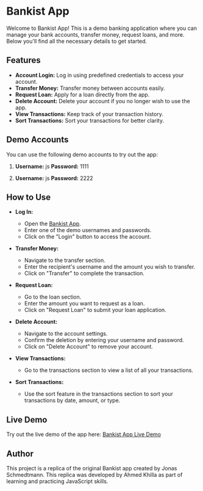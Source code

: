 # Bankist App

Welcome to Bankist App! This is a demo banking application where you can manage your bank accounts, transfer money, request loans, and more. Below you'll find all the necessary details to get started.


## Features

-   **Account Login:** Log in using predefined credentials to access your account.
-   **Transfer Money:** Transfer money between accounts easily.
-   **Request Loan:** Apply for a loan directly from the app.
-   **Delete Account:** Delete your account if you no longer wish to use the app.
-   **View Transactions:** Keep track of your transaction history.
-   **Sort Transactions:** Sort your transactions for better clarity.

## Demo Accounts

You can use the following demo accounts to try out the app:
1.  **Username:** js
 **Password:** 1111
    
2. **Username:** js
**Password:** 2222
## How to Use

-   **Log In:**
    
    -   Open the [Bankist App](https://ahmedkhilla.github.io/Bankist-Project/).
    -   Enter one of the demo usernames and passwords.
    -   Click on the "Login" button to access the account.
-   **Transfer Money:**
    
    -   Navigate to the transfer section.
    -   Enter the recipient's username and the amount you wish to transfer.
    -   Click on "Transfer" to complete the transaction.
-   **Request Loan:**
    
    -   Go to the loan section.
    -   Enter the amount you want to request as a loan.
    -   Click on "Request Loan" to submit your loan application.
-   **Delete Account:**
    
    -   Navigate to the account settings.
    -   Confirm the deletion by entering your username and password.
    -   Click on "Delete Account" to remove your account.
-   **View Transactions:**
    
    -   Go to the transactions section to view a list of all your transactions.
-   **Sort Transactions:**
    
    -   Use the sort feature in the transactions section to sort your transactions by date, amount, or type.
## Live Demo

Try out the live demo of the app here: [Bankist App Live Demo](https://ahmedkhilla.github.io/Bankist-Project/)

## Author
This project is a replica of the original Bankist app created by Jonas Schmedtmann. This replica was developed by Ahmed Khilla as part of learning and practicing JavaScript skills.
